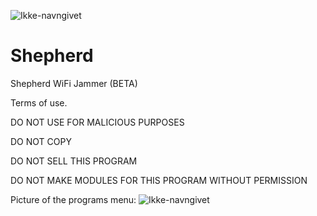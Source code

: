 ![Ikke-navngivet](https://user-images.githubusercontent.com/93089744/165878518-562a9524-4f64-43c7-b362-9c4442b5a1e6.png)



# Shepherd
Shepherd WiFi Jammer (BETA)

Terms of use.

DO NOT USE FOR MALICIOUS PURPOSES

DO NOT COPY

DO NOT SELL THIS PROGRAM

DO NOT MAKE MODULES FOR THIS PROGRAM WITHOUT PERMISSION



Picture of the programs menu:
![Ikke-navngivet](https://user-images.githubusercontent.com/93089744/165878709-417b9dc4-c7d3-4ff7-81c5-90d0b1907af7.png)
